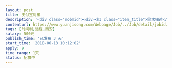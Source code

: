 ```yaml
---                
layout: post       
title: 支付宝对接           
description: '<div class="mobmid"><div><h3 class="item_title">需求描述</h3><p>小bug处理。使用APP下完单付款时，跳转到支付宝页面时，不会弹出手机内已安装的支付宝APP。而是跳转到支付宝网页端。登录时提示账户不存在，登录不上去。开发语言 php .net</p></div><!--info end--></div>'     
contenturl: https://www.yuanjisong.com/Webpage/Job/../Job/detail/jobid/101569      
tags: [时间制,远程,西安]            
salary: 500元          
publish_time: '已发布 3 天'         
start_time: '2018-06-13 10:12:02'           
apply: 9                   
time_range: 1天              
status: 招募中                  
---                 
```


